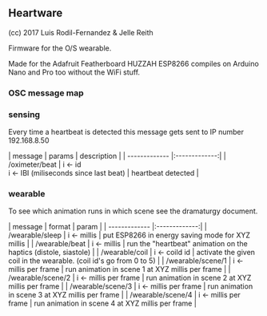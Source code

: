 ## Heartware
(cc) 2017 Luis Rodil-Fernandez & Jelle Reith

Firmware for the O/S wearable.

Made for the Adafruit Featherboard HUZZAH ESP8266 compiles on Arduino Nano and Pro too without the WiFi stuff.


### OSC message map

### sensing

Every time a heartbeat is detected this message gets sent to IP number 192.168.8.50

| message       | params | description         |
| ------------- |:-------------:|
| /oximeter/beat | i <- id<br/>i <- IBI (miliseconds since last beat) | heartbeat detected |

### wearable

To see which animation runs in which scene see the dramaturgy document.

| message       | format | param         |
| ------------- |:-------------:|
| /wearable/sleep | i <- millis | put ESP8266 in energy saving mode for XYZ millis |
| /wearable/beat | i <- millis | run the "heartbeat" animation on the haptics (distole, siastole) |
| /wearable/coil | i <- coild id | activate the given coil in the wearable. (coil id's go from 0 to 5) |
| /wearable/scene/1 | i <- millis per frame | run animation in scene 1 at XYZ millis per frame |
| /wearable/scene/2 | i <- millis per frame | run animation in scene 2 at XYZ millis per frame |
| /wearable/scene/3 | i <- millis per frame | run animation in scene 3 at XYZ millis per frame |
| /wearable/scene/4 | i <- millis per frame | run animation in scene 4 at XYZ millis per frame |
